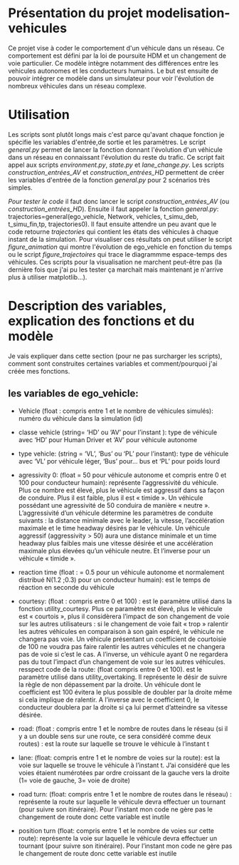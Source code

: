 # Présentation du projet modelisation-vehicules

Ce projet vise à coder le comportement d'un véhicule dans un réseau. Ce comportement est défini par la loi de poursuite HDM et un changement de voie particulier. Ce modèle intègre notamment des différences entre les vehicules autonomes et les conducteurs humains. Le but est ensuite de pouvoir intégrer ce modèle dans un simulateur pour voir l'évolution de nombreux véhicules dans un réseau complexe. 

# Utilisation

Les scripts sont plutôt longs mais c'est parce qu'avant chaque fonction je spécifie les variables d'entrée,de sortie et les paramètres.
Le script *general.py* permet de lancer la fonction donnant l'évolution d'un véhicule dans un réseau en connaissant l'évolution du reste du trafic. Ce script fait appel aux scripts *environment.py*, *state.py* et *lane_change.py*. Les scripts *construction_entrées_AV* et *construction_entrées_HD* permettent de créer les variables d'entrée de la fonction *general.py* pour 2 scénarios très simples. 

_Pour_ _tester_ _le_ _code_ il faut donc lancer le script *construction_entrées_AV* (ou *construction_entrées_HD*). Ensuite il faut appeler la fonction *general.py*: trajectories=general(ego_vehicle, Network, vehicles, t_simu_deb, t_simu_fin,tp, trajectories0). Il faut ensuite attendre un peu avant que le code retourne *trajectories* qui contient les états des véhicules à chaque instant de la simulation. Pour visualiser ces résultats on peut utiliser le script *figure_animation* qui montre l'évolution de ego_vehicle en fonction du temps ou le script *figure_trajectoires* qui trace le diagrammme espace-temps des véhicules. Ces scripts pour la visualisation ne marchent peut-être pas (la dernière fois que j'ai pu les tester ça marchait mais maintenant je n'arrive plus à utiliser matplotlib...).

# Description des variables, explication des fonctions et du modèle

Je vais expliquer dans cette section (pour ne pas surcharger les scripts), comment sont construites certaines variables et comment/pourquoi j'ai créée mes fonctions.


## les variables de ego_vehicle:

* Vehicle (float : compris entre 1 et le nombre de véhicules simulés): numéro du véhicule dans la simulation (id)

* classe vehicle (string= ‘HD’ ou ‘AV’ pour l’instant ):  type de véhicule avec ‘HD’ pour Human Driver et ‘AV’ pour véhicule autonome

* type vehicle: (string = ‘VL’, ‘Bus’ ou ‘PL’ pour l’instant): type de véhicule avec ‘VL’ por véhicule léger, ‘Bus’ pour… bus et ‘PL’ pour poids lourd

* agressivity 0: (float = 50 pour véhicule autonome et compris entre 0 et 100 pour conducteur humain): représente l’aggressivité du véhicule. Plus ce nombre est élevé, plus le véhicule est aggressif dans sa façon de conduire. Plus il est faible, plus il est « timide ». Un véhicule possédant une agressivité de 50 conduira de manière « neutre ». L’aggressivité d’un véhicule détermine les paramètres de conduite suivants : la distance minimale avec le leader, la vitesse, l’accélération maximale et le time headway désirés par le véhicule. Un véhicule aggressif (aggressivity > 50) aura une distance minimale et un time headway plus faibles mais une vitesse désirée et une accélération maximale plus élevées qu’un véhicule neutre. Et l’inverse pour un véhicule « timide ».

* reaction time (float : = 0.5 pour un véhicule autonome et normalement distribué N(1.2 ;0.3) pour un conducteur humain): est le temps de réaction en seconde du véhicule

* courtesy: (float : compris entre 0 et 100) : est le paramètre utilisé dans la fonction utility_courtesy. Plus ce paramètre est élevé, plus le véhicule est « courtois », plus il considèrera l’impact de son changement de voie sur les autres utilisateurs : si le changement de voie fait « trop » ralentir les autres véhicules en comparaison à son gain espéré, le véhicule ne changera pas voie. Un véhicule présentant un coefficient de courtoisie de 100 ne voudra pas faire ralentir les autres véhicules et ne changera pas de voie si c’est le cas. A l’inverse, un véhicule ayant 0 ne regardera pas du tout l’impact d’un changement de voie sur les autres véhicules.
resspect code de la route: (float compris entre 0 et 100). est le paramètre utilisé dans utility_overtaking. Il représente le désir de suivre la règle de non dépassement par la droite. Un véhicule dont le coefficient est 100 évitera le plus possible de doubler par la droite même si cela implique de ralentir. A l’inverse avec le coefficient 0, le conducteur doublera par la droite si ça lui permet d’atteindre sa vitesse désirée.

* road: (float : compris entre 1 et le nombre de routes dans le réseau (si il y a un double sens sur une route, ce sera considéré comme deux routes) : est la route sur laquelle se trouve le véhicule à l’instant t

* lane: (float: compris entre 1 et le nombre de voies sur la route): est la voie sur laquelle se trouve le véhicule à l’instant t. J’ai considéré que les voies étaient numérotées par ordre croissant de la gauche vers la droite (1= voie de gauche, 3= voie de droite)

* road turn: (float: compris entre 1 et le nombre de routes dans le réseau) : représente la route sur laquelle le véhicule devra effectuer un tournant (pour suivre son itinéraire). Pour l’instant mon code ne gère pas le changement de route donc cette variable est inutile

* position turn (float: compris entre 1 et le nombre de voies sur cette route): représente la voie sur laquelle le véhicule devra effectuer un tournant (pour suivre son itinéraire). Pour l’instant mon code ne gère pas le changement de route donc cette variable est inutile

